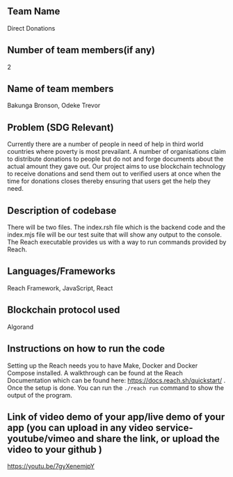 ## Team Name
Direct Donations

## Number of team members(if any)
2

## Name of team members 
Bakunga Bronson, Odeke Trevor

## Problem (SDG Relevant)
Currently there are a number of people in need of help in third world countries where poverty is most prevailant. A number of organisations claim to distribute donations to people but do not and forge documents about the actual amount they gave out. Our project aims to use blockchain technology to receive donations and send them out to verified users at once when the time for donations closes thereby ensuring that users get the help they need.


## Description of codebase
There will be two files. The index.rsh file which is the backend code and the index.mjs file will be our test suite that will show any output to the console.
The Reach executable provides us with a way to run commands provided by Reach.

## Languages/Frameworks
Reach Framework, JavaScript, React

## Blockchain protocol used
Algorand

## Instructions on how to run the code
Setting up the Reach needs you to have Make, Docker and Docker Compose installed. A walkthrough can be found at the Reach Documentation which can be found here: https://docs.reach.sh/quickstart/ .
Once the setup is done. You can run the ```./reach run``` command to show the output of the program.

## Link of video demo of your app/live demo of your app (you can upload in any video service-youtube/vimeo and share the link, or upload the video to your github )
https://youtu.be/7gyXenemjpY